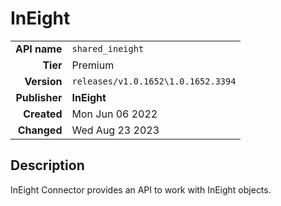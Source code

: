 # InEight
| | |
|-:|-|
|**API name**|`shared_ineight`|
|**Tier**|Premium|
|**Version**|`releases/v1.0.1652\1.0.1652.3394`|
|**Publisher**|**InEight**|
|**Created**|Mon Jun 06 2022|
|**Changed**|Wed Aug 23 2023|

## Description
InEight Connector provides an API to work with InEight objects.
